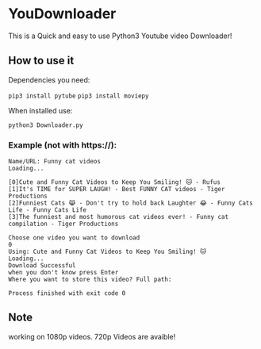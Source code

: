 # YouDownloader

This is a Quick and easy to use Python3 Youtube video Downloader!

## How to use it

Dependencies you need:

`pip3 install pytube`
`pip3 install moviepy`

When installed use:

`python3 Downloader.py`

### Example (not with https://):

```
Name/URL: Funny cat videos
Loading...
 
[0]Cute and Funny Cat Videos to Keep You Smiling! 🐱 - Rufus
[1]It's TIME for SUPER LAUGH! - Best FUNNY CAT videos - Tiger Productions
[2]Funniest Cats 😹 - Don't try to hold back Laughter 😂 - Funny Cats Life - Funny Cats Life
[3]The funniest and most humorous cat videos ever! - Funny cat compilation - Tiger Productions
 
Choose one video you want to download
0
Using: Cute and Funny Cat Videos to Keep You Smiling! 🐱
Loading...
Download Successful
when you don't know press Enter
Where you want to store this video? Full path: 

Process finished with exit code 0

```


## Note
working on 1080p videos.
720p Videos are avaible!
